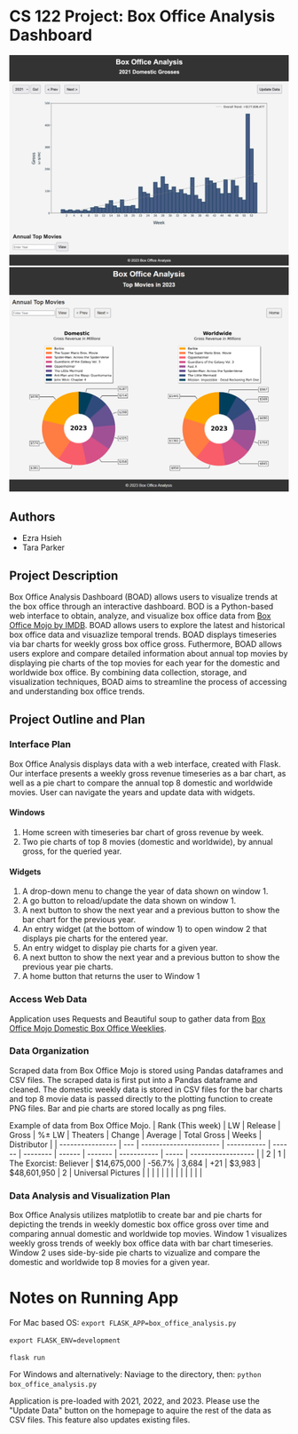# CS 122 Project: Box Office Analysis Dashboard
![BarChart Screenshot](HomeScreenshot.png)
![Piechart Screenshot](PieScreenshot.png)

## Authors

- Ezra Hsieh
- Tara Parker

## Project Description

Box Office Analysis Dashboard (BOAD) allows users to visualize trends at the box office through an interactive dashboard. BOD is a Python-based web interface to obtain, analyze, and visualize box office data from [Box Office Mojo by IMDB](https://www.boxofficemojo.com/). BOAD allows users to explore the latest and historical box office data and visuazlize temporal trends. BOAD displays timeseries via bar charts for weekly gross box office gross. Futhermore, BOAD allows users explore and compare detailed information about annual top movies by displaying pie charts of the top movies for each year for the domestic and worldwide box office. By combining data collection, storage, and visualization techniques, BOAD aims to streamline the process of accessing and understanding box office trends.

## Project Outline and Plan

### Interface Plan

Box Office Analysis displays data with a web interface, created with Flask. Our interface presents a weekly gross revenue timeseries as a bar chart, as well as a pie chart to compare the annual top 8 domestic and worldwide movies. User can navigate the years and update data with widgets.
#### Windows
1. Home screen with timeseries bar chart of gross revenue by week.
2. Two pie charts of top 8 movies (domestic and worldwide), by annual gross, for the queried year. <br>
#### Widgets
1. A drop-down menu to change the year of data shown on window 1.
2. A go button to reload/update the data shown on window 1.
3. A next button to show the next year and a previous button to show the bar chart for the previous year.
4. An entry widget (at the bottom of window 1) to open window 2 that displays pie charts for the entered year.
5. An entry widget to display pie charts for a given year.
6. A next button to show the next year and a previous button to show the previous year pie charts.
7. A home button that returns the user to Window 1

### Access Web Data
Application uses Requests and Beautiful soup to gather data from [Box Office Mojo Domestic Box Office Weeklies](https://www.boxofficemojo.com/weekly/).

### Data Organization 
Scraped data from Box Office Mojo is stored using Pandas dataframes and CSV files. The scraped data is first put into a Pandas dataframe and cleaned. The domestic weekly data is stored in CSV files for the bar charts and top 8 movie data is passed directly to the plotting function to create PNG files. Bar and pie charts are stored locally as png files. 

Example of data from Box Office Mojo. 
| Rank (This week) | LW  | Release                | Gross       | %± LW  | Theaters | Change | Average | Total Gross | Weeks | Distributor        |
| ---------------- | --- | ---------------------- | ----------- | ------ | -------- | ------ | ------- | ----------- | ----- | ------------------ |
| 2                | 1   | The Exorcist: Believer | $14,675,000 | -56.7% | 3,684    | +21    | $3,983  | $48,601,950 | 2     | Universal Pictures |
|                  |     |                        |             |        |          |        |         |             |       |                    |

### Data Analysis and Visualization Plan

Box Office Analysis utilizes matplotlib to create bar and pie charts for depicting the trends in weekly domestic box office gross over time and comparing annual domestic and worldwide top movies.
Window 1 visualizes weekly gross trends of weekly box office data with bar chart timeseries. Window 2 uses side-by-side pie charts to vizualize and compare the domestic and worldwide top 8 movies for a given year. 

# Notes on Running App
For Mac based OS:
`export FLASK_APP=box_office_analysis.py`

`export FLASK_ENV=development`

`flask run`

For Windows and alternatively:
Naviage to the directory, then:
`python box_office_analysis.py`


Application is pre-loaded with 2021, 2022, and 2023. Please use the "Update Data" button on the homepage to aquire the rest of the data as CSV files. This feature also updates existing files. 
